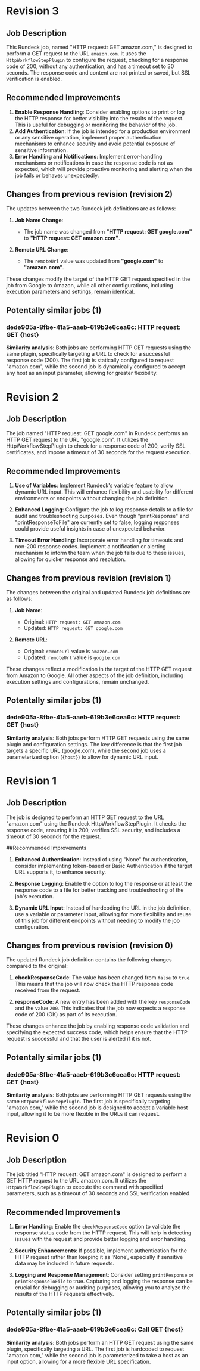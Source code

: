 
# Revision 3

## Job Description
This Rundeck job, named "HTTP request: GET amazon.com," is designed to perform a GET request to the URL `amazon.com`. It uses the `HttpWorkflowStepPlugin` to configure the request, checking for a response code of 200, without any authentication, and has a timeout set to 30 seconds. The response code and content are not printed or saved, but SSL verification is enabled.

## Recommended Improvements
1. **Enable Response Handling**: Consider enabling options to print or log the HTTP response for better visibility into the results of the request. This is useful for debugging or monitoring the behavior of the job.
2. **Add Authentication**: If the job is intended for a production environment or any sensitive operation, implement proper authentication mechanisms to enhance security and avoid potential exposure of sensitive information.
3. **Error Handling and Notifications**: Implement error-handling mechanisms or notifications in case the response code is not as expected, which will provide proactive monitoring and alerting when the job fails or behaves unexpectedly.

## Changes from previous revision (revision 2)
The updates between the two Rundeck job definitions are as follows:

1. **Job Name Change**: 
   - The job name was changed from **"HTTP request: GET google.com"** to **"HTTP request: GET amazon.com"**.

2. **Remote URL Change**: 
   - The `remoteUrl` value was updated from **"google.com"** to **"amazon.com"**.

These changes modify the target of the HTTP GET request specified in the job from Google to Amazon, while all other configurations, including execution parameters and settings, remain identical.
## Potentally similar jobs (1)
### dede905a-8fbe-41a5-aaeb-619b3e6cea6c: HTTP request: GET {host}

**Similarity analysis**: Both jobs are performing HTTP GET requests using the same plugin, specifically targeting a URL to check for a successful response code (200). The first job is statically configured to request "amazon.com", while the second job is dynamically configured to accept any host as an input parameter, allowing for greater flexibility.


# Revision 2

## Job Description
The job named "HTTP request: GET google.com" in Rundeck performs an HTTP GET request to the URL "google.com". It utilizes the HttpWorkflowStepPlugin to check for a response code of 200, verify SSL certificates, and impose a timeout of 30 seconds for the request execution.

## Recommended Improvements
1. **Use of Variables**: Implement Rundeck's variable feature to allow dynamic URL input. This will enhance flexibility and usability for different environments or endpoints without changing the job definition.
   
2. **Enhanced Logging**: Configure the job to log response details to a file for audit and troubleshooting purposes. Even though "printResponse" and "printResponseToFile" are currently set to false, logging responses could provide useful insights in case of unexpected behavior.

3. **Timeout Error Handling**: Incorporate error handling for timeouts and non-200 response codes. Implement a notification or alerting mechanism to inform the team when the job fails due to these issues, allowing for quicker response and resolution.

## Changes from previous revision (revision 1)
The changes between the original and updated Rundeck job definitions are as follows:

1. **Job Name**: 
   - Original: `HTTP request: GET amazon.com`
   - Updated: `HTTP request: GET google.com`

2. **Remote URL**: 
   - Original: `remoteUrl` value is `amazon.com`
   - Updated: `remoteUrl` value is `google.com`

These changes reflect a modification in the target of the HTTP GET request from Amazon to Google. All other aspects of the job definition, including execution settings and configurations, remain unchanged.
## Potentally similar jobs (1)
### dede905a-8fbe-41a5-aaeb-619b3e6cea6c: HTTP request: GET {host}

**Similarity analysis**: Both jobs perform HTTP GET requests using the same plugin and configuration settings. The key difference is that the first job targets a specific URL (google.com), while the second job uses a parameterized option (`{host}`) to allow for dynamic URL input.


# Revision 1

## Job Description
The job is designed to perform an HTTP GET request to the URL "amazon.com" using the Rundeck HttpWorkflowStepPlugin. It checks the response code, ensuring it is 200, verifies SSL security, and includes a timeout of 30 seconds for the request.

##Recommended Improvements
1. **Enhanced Authentication**: Instead of using "None" for authentication, consider implementing token-based or Basic Authentication if the target URL supports it, to enhance security.
   
2. **Response Logging**: Enable the option to log the response or at least the response code to a file for better tracking and troubleshooting of the job's execution.

3. **Dynamic URL Input**: Instead of hardcoding the URL in the job definition, use a variable or parameter input, allowing for more flexibility and reuse of this job for different endpoints without needing to modify the job configuration.

## Changes from previous revision (revision 0)
The updated Rundeck job definition contains the following changes compared to the original:

1. **checkResponseCode**: The value has been changed from `false` to `true`. This means that the job will now check the HTTP response code received from the request.

2. **responseCode**: A new entry has been added with the key `responseCode` and the value `200`. This indicates that the job now expects a response code of 200 (OK) as part of its execution.

These changes enhance the job by enabling response code validation and specifying the expected success code, which helps ensure that the HTTP request is successful and that the user is alerted if it is not.
## Potentally similar jobs (1)
### dede905a-8fbe-41a5-aaeb-619b3e6cea6c: HTTP request: GET {host}

**Similarity analysis**: Both jobs are performing HTTP GET requests using the same `HttpWorkflowStepPlugin`. The first job is specifically targeting "amazon.com," while the second job is designed to accept a variable host input, allowing it to be more flexible in the URLs it can request.


# Revision 0

## Job Description
The job titled "HTTP request: GET amazon.com" is designed to perform a GET HTTP request to the URL amazon.com. It utilizes the `HttpWorkflowStepPlugin` to execute the command with specified parameters, such as a timeout of 30 seconds and SSL verification enabled.

## Recommended Improvements
1. **Error Handling**: Enable the `checkResponseCode` option to validate the response status code from the HTTP request. This will help in detecting issues with the request and provide better logging and error handling.

2. **Security Enhancements**: If possible, implement authentication for the HTTP request rather than keeping it as 'None', especially if sensitive data may be included in future requests.

3. **Logging and Response Management**: Consider setting `printResponse` or `printResponseToFile` to true. Capturing and logging the response can be crucial for debugging or auditing purposes, allowing you to analyze the results of the HTTP requests effectively.
## Potentally similar jobs (1)
### dede905a-8fbe-41a5-aaeb-619b3e6cea6c: Call GET {host}

**Similarity analysis**: Both jobs perform an HTTP GET request using the same plugin, specifically targeting a URL. The first job is hardcoded to request "amazon.com," while the second job is parameterized to take a host as an input option, allowing for a more flexible URL specification.

